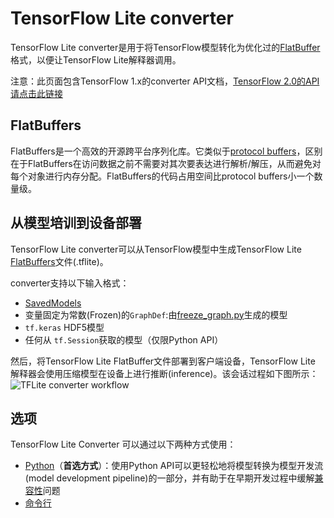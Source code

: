 # TensorFlow Lite converter
TensorFlow Lite converter是用于将TensorFlow模型转化为优化过的[FlatBuffer](https://google.github.io/flatbuffers/)格式，以便让TensorFlow Lite解释器调用。

注意：此页面包含TensorFlow 1.x的converter API文档，[TensorFlow 2.0的API请点击此链接](https://www.tensorflow.org/lite/convert/)

## FlatBuffers
FlatBuffers是一个高效的开源跨平台序列化库。它类似于[protocol buffers](https://developers.google.com/protocol-buffers)，区别在于FlatBuffers在访问数据之前不需要对其次要表达进行解析/解压，从而避免对每个对象进行内存分配。FlatBuffers的代码占用空间比protocol buffers小一个数量级。

## 从模型培训到设备部署
TensorFlow Lite converter可以从TensorFlow模型中生成TensorFlow Lite [FlatBuffers](https://google.github.io/flatbuffers/)文件(.tflite)。

converter支持以下输入格式：
- [SavedModels](https://www.tensorflow.org/guide/saved_model#using_savedmodel_with_estimators)
- 变量固定为常数(Frozen)的`GraphDef`:由[freeze_graph.py](https://www.tensorflow.org/code/tensorflow/python/tools/freeze_graph.py)生成的模型
- `tf.keras` HDF5模型
- 任何从 `tf.Session`获取的模型（仅限Python API）

然后，将TensorFlow Lite FlatBuffer文件部署到客户端设备，TensorFlow Lite 解释器会使用压缩模型在设备上进行推断(inference)。该会话过程如下图所示：
![TFLite converter workflow](https://github.com/tensorflow/tensorflow/raw/master/tensorflow/lite/g3doc/images/convert/workflow.svg?sanitize=true)

## 选项

TensorFlow Lite Converter 可以通过以下两种方式使用：
- [Python](https://github.com/tensorflow/tensorflow/blob/master/tensorflow/lite/g3doc/convert/python_api.md)（**首选方式**）：使用Python API可以更轻松地将模型转换为模型开发流(model development pipeline)的一部分，并有助于在早期开发过程中缓解[兼容性](https://github.com/tensorflow/tensorflow/blob/master/tensorflow/lite/g3doc/tf_ops_compatibility.md)问题
- [命令行](https://github.com/tensorflow/tensorflow/blob/master/tensorflow/lite/g3doc/convert/cmdline_examples.md)
